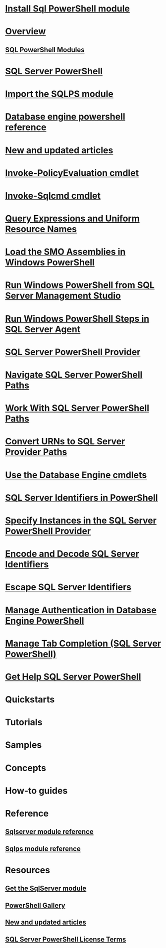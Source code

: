 # [Install Sql PowerShell module](download-sql-server-ps-module.md)
# [Overview](database-engine-powershell-reference.md) 
## [SQL PowerShell Modules](https://docs.microsoft.com/powershell/sql-server/overview?toc=/sql/powershell/toc.json)
# [SQL Server PowerShell](sql-server-powershell.md) 
# [Import the SQLPS module](import-the-sqlps-module.md)  
# [Database engine powershell reference](database-engine-powershell-reference.md)
# [New and updated articles](new-updated-powershell.md)
# [Invoke-PolicyEvaluation cmdlet](invoke-policyevaluation-cmdlet.md)  
# [Invoke-Sqlcmd cmdlet](invoke-sqlcmd-cmdlet.md)  
# [Query Expressions and Uniform Resource Names](query-expressions-and-uniform-resource-names.md)  
# [Load the SMO Assemblies in Windows PowerShell](load-the-smo-assemblies-in-windows-powershell.md)  
# [Run Windows PowerShell from SQL Server Management Studio](run-windows-powershell-from-sql-server-management-studio.md)  
# [Run Windows PowerShell Steps in SQL Server Agent](run-windows-powershell-steps-in-sql-server-agent.md)  
# [SQL Server PowerShell Provider](sql-server-powershell-provider.md)  
# [Navigate SQL Server PowerShell Paths](navigate-sql-server-powershell-paths.md)  
# [Work With SQL Server PowerShell Paths](work-with-sql-server-powershell-paths.md)  
# [Convert URNs to SQL Server Provider Paths](convert-urns-to-sql-server-provider-paths.md)  
# [Use the Database Engine cmdlets](use-the-database-engine-cmdlets.md)  
# [SQL Server Identifiers in PowerShell](sql-server-identifiers-in-powershell.md)  
# [Specify Instances in the SQL Server PowerShell Provider](specify-instances-in-the-sql-server-powershell-provider.md)  
# [Encode and Decode SQL Server Identifiers](encode-and-decode-sql-server-identifiers.md)  
# [Escape SQL Server Identifiers](escape-sql-server-identifiers.md)  
# [Manage Authentication in Database Engine PowerShell](manage-authentication-in-database-engine-powershell.md)  
# [Manage Tab Completion (SQL Server PowerShell)](manage-tab-completion-sql-server-powershell.md)  
# [Get Help SQL Server PowerShell](get-help-sql-server-powershell.md)  
# Quickstarts
# Tutorials
# Samples
# Concepts
# How-to guides
# Reference
## [Sqlserver module reference](https://docs.microsoft.com/powershell/module/sqlserver/?toc=/sql/powershell/toc.json)
## [Sqlps module reference](https://docs.microsoft.com/powershell/module/sqlps/?toc=/sql/powershell/toc.json)
# Resources
## [Get the SqlServer module](https://www.powershellgallery.com/packages/SqlServer)
## [PowerShell Gallery](https://www.powershellgallery.com)
## [New and updated articles](new-updated-powershell.md)
## [SQL Server PowerShell License Terms](sql-server-powershell-license-terms.md)  